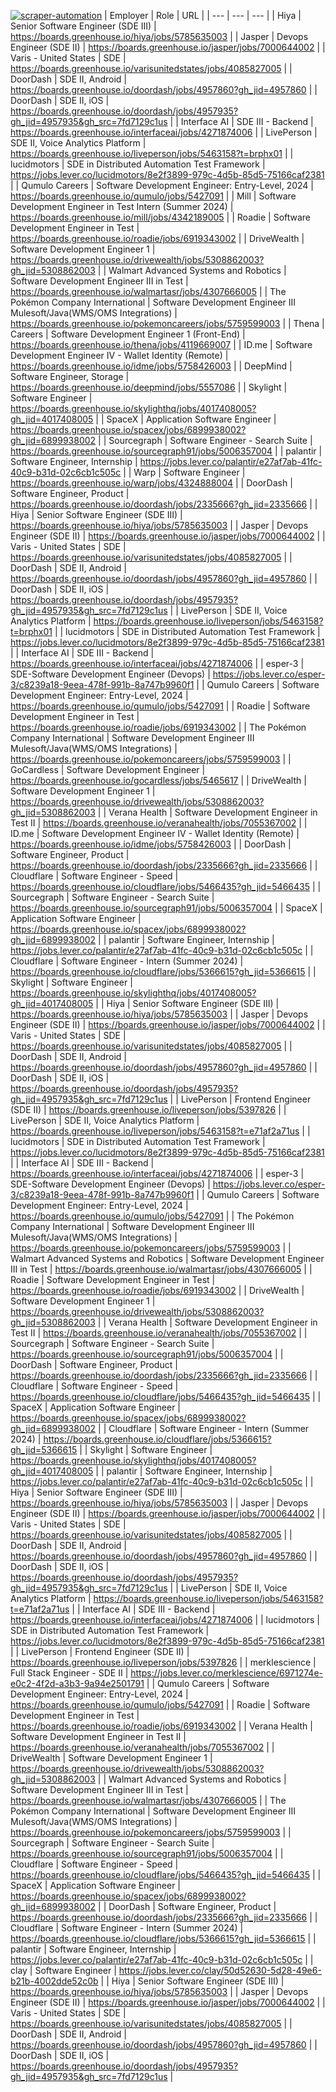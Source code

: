 [![scraper-automation](https://github.com/azad-ali786/Job_Openings/actions/workflows/scraper-automation.yml/badge.svg)](https://github.com/azad-ali786/Job_Openings/actions/workflows/scraper-automation.yml)
| Employer | Role | URL |
| --- | --- | --- |
| Hiya | Senior Software Engineer (SDE III) | https://boards.greenhouse.io/hiya/jobs/5785635003 |
| Jasper | Devops Engineer (SDE II) | https://boards.greenhouse.io/jasper/jobs/7000644002 |
| Varis - United States | SDE | https://boards.greenhouse.io/varisunitedstates/jobs/4085827005 |
| DoorDash | SDE II, Android | https://boards.greenhouse.io/doordash/jobs/4957860?gh_jid=4957860 |
| DoorDash | SDE II, iOS | https://boards.greenhouse.io/doordash/jobs/4957935?gh_jid=4957935&gh_src=7fd7129c1us |
| Interface AI | SDE III - Backend | https://boards.greenhouse.io/interfaceai/jobs/4271874006 |
| LivePerson | SDE II, Voice Analytics Platform | https://boards.greenhouse.io/liveperson/jobs/5463158?t=brphx01 |
| lucidmotors | SDE in Distributed Automation Test Framework | https://jobs.lever.co/lucidmotors/8e2f3899-979c-4d5b-85d5-75166caf2381 |
| Qumulo Careers | Software Development Engineer: Entry-Level, 2024 | https://boards.greenhouse.io/qumulo/jobs/5427091 |
| Mill | Software Development Engineer in Test Intern (Summer 2024) | https://boards.greenhouse.io/mill/jobs/4342189005 |
| Roadie | Software Development Engineer in Test | https://boards.greenhouse.io/roadie/jobs/6919343002 |
| DriveWealth | Software Development Engineer 1 | https://boards.greenhouse.io/drivewealth/jobs/5308862003?gh_jid=5308862003 |
| Walmart Advanced Systems and Robotics | Software Development Engineer III in Test | https://boards.greenhouse.io/walmartasr/jobs/4307666005 |
| The Pokémon Company International | Software Development Engineer III Mulesoft/Java(WMS/OMS Integrations) | https://boards.greenhouse.io/pokemoncareers/jobs/5759599003 |
| Thena | Careers | Software Development Engineer 1 (Front-End) | https://boards.greenhouse.io/thena/jobs/4119669007 |
| ID.me | Software Development Engineer IV - Wallet Identity (Remote) | https://boards.greenhouse.io/idme/jobs/5758426003 |
| DeepMind | Software Engineer, Storage | https://boards.greenhouse.io/deepmind/jobs/5557086 |
| Skylight | Software Engineer | https://boards.greenhouse.io/skylighthq/jobs/4017408005?gh_jid=4017408005 |
| SpaceX | Application Software Engineer | https://boards.greenhouse.io/spacex/jobs/6899938002?gh_jid=6899938002 |
| Sourcegraph | Software Engineer - Search Suite | https://boards.greenhouse.io/sourcegraph91/jobs/5006357004 |
| palantir | Software Engineer, Internship | https://jobs.lever.co/palantir/e27af7ab-41fc-40c9-b31d-02c6cb1c505c |
| Warp | Software Engineer | https://boards.greenhouse.io/warp/jobs/4324888004 |
| DoorDash | Software Engineer, Product | https://boards.greenhouse.io/doordash/jobs/2335666?gh_jid=2335666 |
| Hiya | Senior Software Engineer (SDE III) | https://boards.greenhouse.io/hiya/jobs/5785635003 |
| Jasper | Devops Engineer (SDE II) | https://boards.greenhouse.io/jasper/jobs/7000644002 |
| Varis - United States | SDE | https://boards.greenhouse.io/varisunitedstates/jobs/4085827005 |
| DoorDash | SDE II, Android | https://boards.greenhouse.io/doordash/jobs/4957860?gh_jid=4957860 |
| DoorDash | SDE II, iOS | https://boards.greenhouse.io/doordash/jobs/4957935?gh_jid=4957935&gh_src=7fd7129c1us |
| LivePerson | SDE II, Voice Analytics Platform | https://boards.greenhouse.io/liveperson/jobs/5463158?t=brphx01 |
| lucidmotors | SDE in Distributed Automation Test Framework | https://jobs.lever.co/lucidmotors/8e2f3899-979c-4d5b-85d5-75166caf2381 |
| Interface AI | SDE III - Backend | https://boards.greenhouse.io/interfaceai/jobs/4271874006 |
| esper-3 | SDE-Software Development Engineer (Devops) | https://jobs.lever.co/esper-3/c8239a18-9eea-478f-991b-8a747b9960f1 |
| Qumulo Careers | Software Development Engineer: Entry-Level, 2024 | https://boards.greenhouse.io/qumulo/jobs/5427091 |
| Roadie | Software Development Engineer in Test | https://boards.greenhouse.io/roadie/jobs/6919343002 |
| The Pokémon Company International | Software Development Engineer III Mulesoft/Java(WMS/OMS Integrations) | https://boards.greenhouse.io/pokemoncareers/jobs/5759599003 |
| GoCardless | Software Development Engineer | https://boards.greenhouse.io/gocardless/jobs/5465617 |
| DriveWealth | Software Development Engineer 1 | https://boards.greenhouse.io/drivewealth/jobs/5308862003?gh_jid=5308862003 |
| Verana Health | Software Development Engineer in Test II | https://boards.greenhouse.io/veranahealth/jobs/7055367002 |
| ID.me | Software Development Engineer IV - Wallet Identity (Remote) | https://boards.greenhouse.io/idme/jobs/5758426003 |
| DoorDash | Software Engineer, Product | https://boards.greenhouse.io/doordash/jobs/2335666?gh_jid=2335666 |
| Cloudflare | Software Engineer - Speed | https://boards.greenhouse.io/cloudflare/jobs/5466435?gh_jid=5466435 |
| Sourcegraph | Software Engineer - Search Suite | https://boards.greenhouse.io/sourcegraph91/jobs/5006357004 |
| SpaceX | Application Software Engineer | https://boards.greenhouse.io/spacex/jobs/6899938002?gh_jid=6899938002 |
| palantir | Software Engineer, Internship | https://jobs.lever.co/palantir/e27af7ab-41fc-40c9-b31d-02c6cb1c505c |
| Cloudflare | Software Engineer - Intern (Summer 2024) | https://boards.greenhouse.io/cloudflare/jobs/5366615?gh_jid=5366615 |
| Skylight | Software Engineer | https://boards.greenhouse.io/skylighthq/jobs/4017408005?gh_jid=4017408005 |
| Hiya | Senior Software Engineer (SDE III) | https://boards.greenhouse.io/hiya/jobs/5785635003 |
| Jasper | Devops Engineer (SDE II) | https://boards.greenhouse.io/jasper/jobs/7000644002 |
| Varis - United States | SDE | https://boards.greenhouse.io/varisunitedstates/jobs/4085827005 |
| DoorDash | SDE II, Android | https://boards.greenhouse.io/doordash/jobs/4957860?gh_jid=4957860 |
| DoorDash | SDE II, iOS | https://boards.greenhouse.io/doordash/jobs/4957935?gh_jid=4957935&gh_src=7fd7129c1us |
| LivePerson | Frontend Engineer (SDE II) | https://boards.greenhouse.io/liveperson/jobs/5397826 |
| LivePerson | SDE II, Voice Analytics Platform | https://boards.greenhouse.io/liveperson/jobs/5463158?t=e71af2a71us |
| lucidmotors | SDE in Distributed Automation Test Framework | https://jobs.lever.co/lucidmotors/8e2f3899-979c-4d5b-85d5-75166caf2381 |
| Interface AI | SDE III - Backend | https://boards.greenhouse.io/interfaceai/jobs/4271874006 |
| esper-3 | SDE-Software Development Engineer (Devops) | https://jobs.lever.co/esper-3/c8239a18-9eea-478f-991b-8a747b9960f1 |
| Qumulo Careers | Software Development Engineer: Entry-Level, 2024 | https://boards.greenhouse.io/qumulo/jobs/5427091 |
| The Pokémon Company International | Software Development Engineer III Mulesoft/Java(WMS/OMS Integrations) | https://boards.greenhouse.io/pokemoncareers/jobs/5759599003 |
| Walmart Advanced Systems and Robotics | Software Development Engineer III in Test | https://boards.greenhouse.io/walmartasr/jobs/4307666005 |
| Roadie | Software Development Engineer in Test | https://boards.greenhouse.io/roadie/jobs/6919343002 |
| DriveWealth | Software Development Engineer 1 | https://boards.greenhouse.io/drivewealth/jobs/5308862003?gh_jid=5308862003 |
| Verana Health | Software Development Engineer in Test II | https://boards.greenhouse.io/veranahealth/jobs/7055367002 |
| Sourcegraph | Software Engineer - Search Suite | https://boards.greenhouse.io/sourcegraph91/jobs/5006357004 |
| DoorDash | Software Engineer, Product | https://boards.greenhouse.io/doordash/jobs/2335666?gh_jid=2335666 |
| Cloudflare | Software Engineer - Speed | https://boards.greenhouse.io/cloudflare/jobs/5466435?gh_jid=5466435 |
| SpaceX | Application Software Engineer | https://boards.greenhouse.io/spacex/jobs/6899938002?gh_jid=6899938002 |
| Cloudflare | Software Engineer - Intern (Summer 2024) | https://boards.greenhouse.io/cloudflare/jobs/5366615?gh_jid=5366615 |
| Skylight | Software Engineer | https://boards.greenhouse.io/skylighthq/jobs/4017408005?gh_jid=4017408005 |
| palantir | Software Engineer, Internship | https://jobs.lever.co/palantir/e27af7ab-41fc-40c9-b31d-02c6cb1c505c |
| Hiya | Senior Software Engineer (SDE III) | https://boards.greenhouse.io/hiya/jobs/5785635003 |
| Jasper | Devops Engineer (SDE II) | https://boards.greenhouse.io/jasper/jobs/7000644002 |
| Varis - United States | SDE | https://boards.greenhouse.io/varisunitedstates/jobs/4085827005 |
| DoorDash | SDE II, Android | https://boards.greenhouse.io/doordash/jobs/4957860?gh_jid=4957860 |
| DoorDash | SDE II, iOS | https://boards.greenhouse.io/doordash/jobs/4957935?gh_jid=4957935&gh_src=7fd7129c1us |
| LivePerson | SDE II, Voice Analytics Platform | https://boards.greenhouse.io/liveperson/jobs/5463158?t=e71af2a71us |
| Interface AI | SDE III - Backend | https://boards.greenhouse.io/interfaceai/jobs/4271874006 |
| lucidmotors | SDE in Distributed Automation Test Framework | https://jobs.lever.co/lucidmotors/8e2f3899-979c-4d5b-85d5-75166caf2381 |
| LivePerson | Frontend Engineer (SDE II) | https://boards.greenhouse.io/liveperson/jobs/5397826 |
| merklescience | Full Stack Engineer - SDE II | https://jobs.lever.co/merklescience/6971274e-e0c2-4f2d-a3b3-9a94e2501791 |
| Qumulo Careers | Software Development Engineer: Entry-Level, 2024 | https://boards.greenhouse.io/qumulo/jobs/5427091 |
| Roadie | Software Development Engineer in Test | https://boards.greenhouse.io/roadie/jobs/6919343002 |
| Verana Health | Software Development Engineer in Test II | https://boards.greenhouse.io/veranahealth/jobs/7055367002 |
| DriveWealth | Software Development Engineer 1 | https://boards.greenhouse.io/drivewealth/jobs/5308862003?gh_jid=5308862003 |
| Walmart Advanced Systems and Robotics | Software Development Engineer III in Test | https://boards.greenhouse.io/walmartasr/jobs/4307666005 |
| The Pokémon Company International | Software Development Engineer III Mulesoft/Java(WMS/OMS Integrations) | https://boards.greenhouse.io/pokemoncareers/jobs/5759599003 |
| Sourcegraph | Software Engineer - Search Suite | https://boards.greenhouse.io/sourcegraph91/jobs/5006357004 |
| Cloudflare | Software Engineer - Speed | https://boards.greenhouse.io/cloudflare/jobs/5466435?gh_jid=5466435 |
| SpaceX | Application Software Engineer | https://boards.greenhouse.io/spacex/jobs/6899938002?gh_jid=6899938002 |
| DoorDash | Software Engineer, Product | https://boards.greenhouse.io/doordash/jobs/2335666?gh_jid=2335666 |
| Cloudflare | Software Engineer - Intern (Summer 2024) | https://boards.greenhouse.io/cloudflare/jobs/5366615?gh_jid=5366615 |
| palantir | Software Engineer, Internship | https://jobs.lever.co/palantir/e27af7ab-41fc-40c9-b31d-02c6cb1c505c |
| clay | Software Engineer | https://jobs.lever.co/clay/50d52630-5d28-49e6-b21b-4002dde52c0b |
| Hiya | Senior Software Engineer (SDE III) | https://boards.greenhouse.io/hiya/jobs/5785635003 |
| Jasper | Devops Engineer (SDE II) | https://boards.greenhouse.io/jasper/jobs/7000644002 |
| Varis - United States | SDE | https://boards.greenhouse.io/varisunitedstates/jobs/4085827005 |
| DoorDash | SDE II, Android | https://boards.greenhouse.io/doordash/jobs/4957860?gh_jid=4957860 |
| DoorDash | SDE II, iOS | https://boards.greenhouse.io/doordash/jobs/4957935?gh_jid=4957935&gh_src=7fd7129c1us |